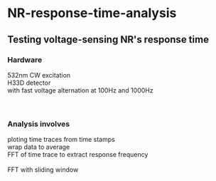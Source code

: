 # NR-response-time-analysis <br/>
## Testing voltage-sensing NR's response time <br/>
### Hardware <br/>
532nm CW excitation <br/>
H33D detector <br/>
with fast voltage alternation at 100Hz and 1000Hz <br/>
 <br/>
 <br/>
 ### Analysis involves  <br/> 
ploting time traces from time stamps  <br/> 
wrap data to average  <br/> 
FFT of time trace to extract response frequency  <br/>  
FFT with sliding window
